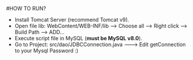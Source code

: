 #HOW TO RUN?
-  Install Tomcat Server (recommend Tomcat v9).
-  Open file lib: WebContent/WEB-INF/lib --> Choose all --> Right click --> Build Path --> ADD... 
-  Execute script file in MySQL (**must be MySQL v8.0**).
-  Go to Project: src/dao/JDBCConnection.java ---> Edit getConnection to your Mysql Password :)

